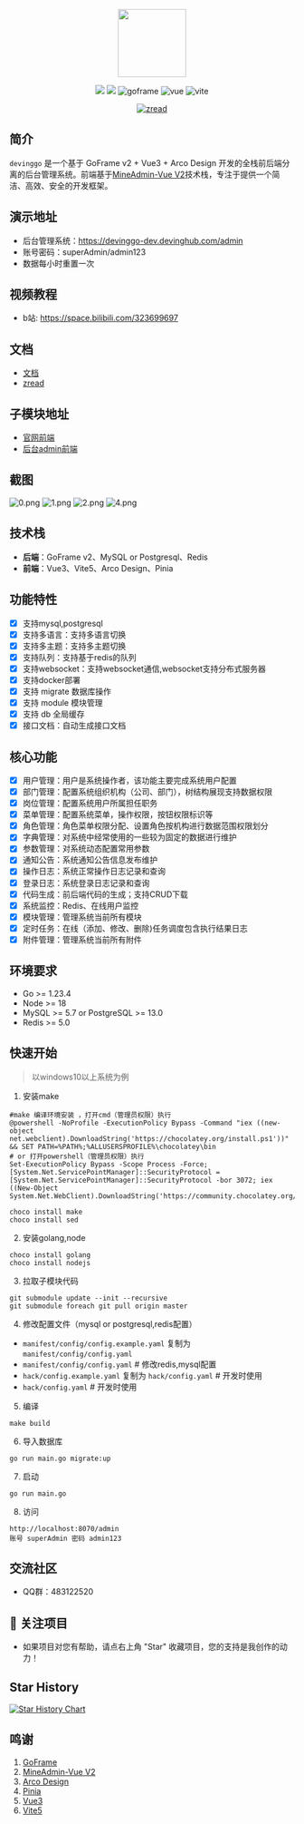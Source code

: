 <p align="center">
  <img src="docs/logo.svg" width="120" />
</p>
<p align="center">
 <img src="https://svg.hamm.cn/badge.svg?key=License&value=Apache-2.0" />
  <img src="https://svg.hamm.cn/badge.svg?key=Version&value=1.0.0%20LTS" />
	<img src="https://img.shields.io/badge/goframe-2.9-green" alt="goframe">
	<img src="https://img.shields.io/badge/vue.js-vue3.4-green" alt="vue">
	<img src="https://img.shields.io/badge/vite-%3E5.1.4-yellow" alt="vite">
</p>
<p  align="center">
<a href="https://zread.ai/huagelong/devinggo" target="_blank"><img src="https://img.shields.io/badge/Ask_Zread-_.svg?style=flat&color=00b0aa&labelColor=000000&logo=data%3Aimage%2Fsvg%2Bxml%3Bbase64%2CPHN2ZyB3aWR0aD0iMTYiIGhlaWdodD0iMTYiIHZpZXdCb3g9IjAgMCAxNiAxNiIgZmlsbD0ibm9uZSIgeG1sbnM9Imh0dHA6Ly93d3cudzMub3JnLzIwMDAvc3ZnIj4KPHBhdGggZD0iTTQuOTYxNTYgMS42MDAxSDIuMjQxNTZDMS44ODgxIDEuNjAwMSAxLjYwMTU2IDEuODg2NjQgMS42MDE1NiAyLjI0MDFWNC45NjAxQzEuNjAxNTYgNS4zMTM1NiAxLjg4ODEgNS42MDAxIDIuMjQxNTYgNS42MDAxSDQuOTYxNTZDNS4zMTUwMiA1LjYwMDEgNS42MDE1NiA1LjMxMzU2IDUuNjAxNTYgNC45NjAxVjIuMjQwMUM1LjYwMTU2IDEuODg2NjQgNS4zMTUwMiAxLjYwMDEgNC45NjE1NiAxLjYwMDFaIiBmaWxsPSIjZmZmIi8%2BCjxwYXRoIGQ9Ik00Ljk2MTU2IDEwLjM5OTlIMi4yNDE1NkMxLjg4ODEgMTAuMzk5OSAxLjYwMTU2IDEwLjY4NjQgMS42MDE1NiAxMS4wMzk5VjEzLjc1OTlDMS42MDE1NiAxNC4xMTM0IDEuODg4MSAxNC4zOTk5IDIuMjQxNTYgMTQuMzk5OUg0Ljk2MTU2QzUuMzE1MDIgMTQuMzk5OSA1LjYwMTU2IDE0LjExMzQgNS42MDE1NiAxMy43NTk5VjExLjAzOTlDNS42MDE1NiAxMC42ODY0IDUuMzE1MDIgMTAuMzk5OSA0Ljk2MTU2IDEwLjM5OTlaIiBmaWxsPSIjZmZmIi8%2BCjxwYXRoIGQ9Ik0xMy43NTg0IDEuNjAwMUgxMS4wMzg0QzEwLjY4NSAxLjYwMDEgMTAuMzk4NCAxLjg4NjY0IDEwLjM5ODQgMi4yNDAxVjQuOTYwMUMxMC4zOTg0IDUuMzEzNTYgMTAuNjg1IDUuNjAwMSAxMS4wMzg0IDUuNjAwMUgxMy43NTg0QzE0LjExMTkgNS42MDAxIDE0LjM5ODQgNS4zMTM1NiAxNC4zOTg0IDQuOTYwMVYyLjI0MDFDMTQuMzk4NCAxLjg4NjY0IDE0LjExMTkgMS42MDAxIDEzLjc1ODQgMS42MDAxWiIgZmlsbD0iI2ZmZiIvPgo8cGF0aCBkPSJNNCAxMkwxMiA0TDQgMTJaIiBmaWxsPSIjZmZmIi8%2BCjxwYXRoIGQ9Ik00IDEyTDEyIDQiIHN0cm9rZT0iI2ZmZiIgc3Ryb2tlLXdpZHRoPSIxLjUiIHN0cm9rZS1saW5lY2FwPSJyb3VuZCIvPgo8L3N2Zz4K&logoColor=ffffff" alt="zread"/></a>
</p>

## 简介

`devinggo` 是一个基于 GoFrame v2 + Vue3 + Arco Design 开发的全栈前后端分离的后台管理系统。前端基于[MineAdmin-Vue V2](https://docv2.mineadmin.com/)技术栈，专注于提供一个简洁、高效、安全的开发框架。

## 演示地址
- 后台管理系统：https://devinggo-dev.devinghub.com/admin
- 账号密码：superAdmin/admin123
- 数据每小时重置一次

## 视频教程
- b站: https://space.bilibili.com/323699697

## 文档

- [文档](https://devinggo.devinghub.com/)
- [zread](https://zread.ai/huagelong/devinggo)

## 子模块地址

- [官网前端](https://github.com/huagelong/devingsite)
- [后台admin前端](https://github.com/huagelong/devingadmin)

## 截图

![0.png](docs/screen/0.png)
![1.png](docs/screen/1.png)
![2.png](docs/screen/3.png)
![4.png](docs/screen/4.png)

## 技术栈

- **后端**：GoFrame v2、MySQL or Postgresql、Redis
- **前端**：Vue3、Vite5、Arco Design、Pinia

## 功能特性
- [x] 支持mysql,postgresql
- [x] 支持多语言：支持多语言切换
- [x] 支持多主题：支持多主题切换
- [x] 支持队列：支持基于redis的队列
- [x] 支持websocket：支持websocket通信,websocket支持分布式服务器
- [x] 支持docker部署
- [x] 支持 migrate 数据库操作
- [x] 支持 module 模块管理
- [x] 支持 db 全局缓存
- [x] 接口文档：自动生成接口文档

## 核心功能

- [x] 用户管理：用户是系统操作者，该功能主要完成系统用户配置
- [x] 部门管理：配置系统组织机构（公司、部门），树结构展现支持数据权限
- [x] 岗位管理：配置系统用户所属担任职务
- [x] 菜单管理：配置系统菜单，操作权限，按钮权限标识等
- [x] 角色管理：角色菜单权限分配、设置角色按机构进行数据范围权限划分
- [x] 字典管理：对系统中经常使用的一些较为固定的数据进行维护
- [x] 参数管理：对系统动态配置常用参数
- [x] 通知公告：系统通知公告信息发布维护
- [x] 操作日志：系统正常操作日志记录和查询
- [x] 登录日志：系统登录日志记录和查询
- [x] 代码生成：前后端代码的生成；支持CRUD下载
- [x] 系统监控：Redis、在线用户监控
- [x] 模块管理：管理系统当前所有模块
- [x] 定时任务：在线（添加、修改、删除)任务调度包含执行结果日志
- [x] 附件管理：管理系统当前所有附件

## 环境要求

- Go >= 1.23.4
- Node >= 18
- MySQL >= 5.7 or PostgreSQL >= 13.0
- Redis >= 5.0

## 快速开始

> 以windows10以上系统为例

1. 安装make
```
#make 编译环境安装 ，打开cmd（管理员权限）执行
@powershell -NoProfile -ExecutionPolicy Bypass -Command "iex ((new-object net.webclient).DownloadString('https://chocolatey.org/install.ps1'))" && SET PATH=%PATH%;%ALLUSERSPROFILE%\chocolatey\bin
# or 打开powershell（管理员权限）执行
Set-ExecutionPolicy Bypass -Scope Process -Force; [System.Net.ServicePointManager]::SecurityProtocol = [System.Net.ServicePointManager]::SecurityProtocol -bor 3072; iex ((New-Object System.Net.WebClient).DownloadString('https://community.chocolatey.org/install.ps1'))

choco install make
choco install sed
```
2. 安装golang,node
```
choco install golang
choco install nodejs
```

3. 拉取子模块代码

```
git submodule update --init --recursive
git submodule foreach git pull origin master
```

4. 修改配置文件（mysql or postgresql,redis配置）
- `manifest/config/config.example.yaml` 复制为 `manifest/config/config.yaml`
- `manifest/config/config.yaml` # 修改redis,mysql配置
- `hack/config.example.yaml` 复制为 `hack/config.yaml` # 开发时使用
- `hack/config.yaml` # 开发时使用

5. 编译

```
make build
```
6. 导入数据库
```
go run main.go migrate:up
```
7. 启动
```
go run main.go
```
8. 访问
```
http://localhost:8070/admin
账号 superAdmin 密码 admin123
```

## 交流社区

- QQ群：483122520

## 🎉 关注项目

- 如果项目对您有帮助，请点右上角 "Star" 收藏项目，您的支持是我创作的动力！

## Star History

[![Star History Chart](https://api.star-history.com/svg?repos=huagelong/devinggo&type=Date)](https://www.star-history.com/#huagelong/devinggo&Date)

## 鸣谢

1. [GoFrame](https://github.com/gogf/gf)
2. [MineAdmin-Vue V2](https://docv2.mineadmin.com/)
3. [Arco Design](https://arco.design/)
4. [Pinia](https://pinia.vuejs.org/)
5. [Vue3](https://v3.cn.vuejs.org/)
6. [Vite5](https://cn.vitejs.dev/)
